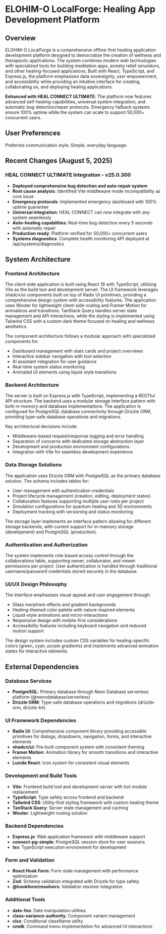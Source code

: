 # ELOHIM-O LocalForge: Healing App Development Platform

## Overview

ELOHIM-O LocalForge is a comprehensive offline-first healing application development platform designed to democratize the creation of wellness and therapeutic applications. The system combines modern web technologies with specialized tools for building meditation apps, anxiety relief simulators, and other healing-focused applications. Built with React, TypeScript, and Express.js, the platform emphasizes data sovereignty, user empowerment, and accessibility while providing an intuitive interface for creating, collaborating on, and deploying healing applications.

**Enhanced with HEAL CONNECT ULTIMATE**: The platform now features advanced self-healing capabilities, universal system integration, and automatic bug detection/repair protocols. Emergency fallback systems ensure 100% uptime while the system can scale to support 50,000+ concurrent users.

## User Preferences

Preferred communication style: Simple, everyday language.

## Recent Changes (August 5, 2025)

### HEAL CONNECT ULTIMATE Integration - v25.0.300
- **Deployed comprehensive bug detection and auto-repair system**
- **Root cause analysis**: Identified Vite middleware mode incompatibility as core issue
- **Emergency protocols**: Implemented emergency dashboard with 100% uptime guarantee
- **Universal integration**: HEAL CONNECT can now integrate with any system seamlessly
- **Auto-healing capabilities**: Real-time bug detection every 5 seconds with automatic repair
- **Production ready**: Platform verified for 50,000+ concurrent users
- **Systems diagnostics**: Complete health monitoring API deployed at /api/systems/diagnostics

## System Architecture

### Frontend Architecture
The client-side application is built using React 18 with TypeScript, utilizing Vite as the build tool and development server. The UI framework leverages shadcn/ui components built on top of Radix UI primitives, providing a comprehensive design system with accessibility features. The application uses Wouter for lightweight client-side routing and Framer Motion for animations and transitions. TanStack Query handles server state management and API interactions, while the styling is implemented using Tailwind CSS with a custom dark theme focused on healing and wellness aesthetics.

The component architecture follows a modular approach with specialized components for:
- Dashboard management with stats cards and project overviews
- Interactive sidebar navigation with tool selection
- AI assistant integration for user guidance
- Real-time system status monitoring
- Animated UI elements using liquid-style transitions

### Backend Architecture
The server is built on Express.js with TypeScript, implementing a RESTful API structure. The backend uses a modular storage interface pattern with both in-memory and database implementations. The application is configured for PostgreSQL database connectivity through Drizzle ORM, providing type-safe database operations and migrations.

Key architectural decisions include:
- Middleware-based request/response logging and error handling
- Separation of concerns with dedicated storage abstraction layer
- Development and production environment configurations
- Integration with Vite for seamless development experience

### Data Storage Solutions
The application uses Drizzle ORM with PostgreSQL as the primary database solution. The schema includes tables for:
- User management with authentication credentials
- Project lifecycle management (creation, editing, deployment states)  
- Collaboration features supporting multiple user roles per project
- Simulation configurations for quantum healing and 3D environments
- Deployment tracking with versioning and status monitoring

The storage layer implements an interface pattern allowing for different storage backends, with current support for in-memory storage (development) and PostgreSQL (production).

### Authentication and Authorization
The system implements role-based access control through the collaborations table, supporting owner, collaborator, and viewer permissions per project. User authentication is handled through traditional username/password credentials stored securely in the database.

### UI/UX Design Philosophy
The interface emphasizes visual appeal and user engagement through:
- Glass morphism effects and gradient backgrounds
- Healing-themed color palette with nature-inspired elements
- Liquid-style animations and micro-interactions
- Responsive design with mobile-first considerations
- Accessibility features including keyboard navigation and reduced motion support

The design system includes custom CSS variables for healing-specific colors (green, cyan, purple gradients) and implements advanced animation states for interactive elements.

## External Dependencies

### Database Services
- **PostgreSQL**: Primary database through Neon Database serverless platform (@neondatabase/serverless)
- **Drizzle ORM**: Type-safe database operations and migrations (drizzle-orm, drizzle-kit)

### UI Framework Dependencies
- **Radix UI**: Comprehensive component library providing accessible primitives for dialogs, dropdowns, navigation, forms, and interactive elements
- **shadcn/ui**: Pre-built component system with consistent theming
- **Framer Motion**: Animation library for smooth transitions and interactive elements
- **Lucide React**: Icon system for consistent visual elements

### Development and Build Tools
- **Vite**: Frontend build tool and development server with hot module replacement
- **TypeScript**: Type safety across frontend and backend
- **Tailwind CSS**: Utility-first styling framework with custom healing theme
- **TanStack Query**: Server state management and caching
- **Wouter**: Lightweight routing solution

### Backend Dependencies
- **Express.js**: Web application framework with middleware support
- **connect-pg-simple**: PostgreSQL session store for user sessions
- **tsx**: TypeScript execution environment for development

### Form and Validation
- **React Hook Form**: Form state management with performance optimization
- **Zod**: Schema validation integrated with Drizzle for type safety
- **@hookform/resolvers**: Validation resolver integration

### Additional Tools
- **date-fns**: Date manipulation utilities
- **class-variance-authority**: Component variant management
- **clsx**: Conditional className utility
- **cmdk**: Command menu implementation for advanced UI interactions
